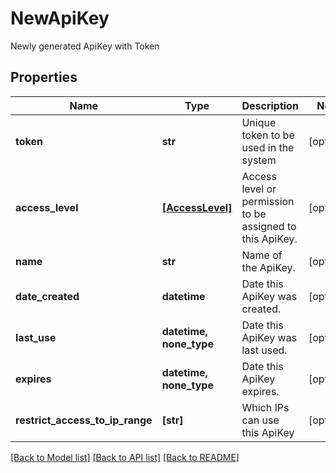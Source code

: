 # NewApiKey

Newly generated ApiKey with Token
## Properties
Name | Type | Description | Notes
------------ | ------------- | ------------- | -------------
**token** | **str** | Unique token to be used in the system | [optional] 
**access_level** | [**[AccessLevel]**](AccessLevel.md) | Access level or permission to be assigned to this ApiKey. | [optional] 
**name** | **str** | Name of the ApiKey. | [optional] 
**date_created** | **datetime** | Date this ApiKey was created. | [optional] 
**last_use** | **datetime, none_type** | Date this ApiKey was last used. | [optional] 
**expires** | **datetime, none_type** | Date this ApiKey expires. | [optional] 
**restrict_access_to_ip_range** | **[str]** | Which IPs can use this ApiKey | [optional] 

[[Back to Model list]](../README.md#documentation-for-models) [[Back to API list]](../README.md#documentation-for-api-endpoints) [[Back to README]](../README.md)


